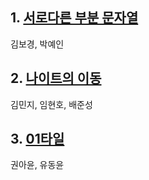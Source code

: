 
## 1. [서로다른 부분 문자열](https://www.acmicpc.net/problem/11478)
김보경, 박예인

## 2. [나이트의 이동](https://www.acmicpc.net/problem/7562)

김민지, 임현호, 배준성


## 3. [01타일](https://www.acmicpc.net/problem/1904)

권아윤, 유동윤

